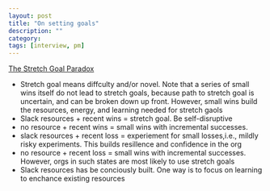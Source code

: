 ```yaml
---
layout: post
title: "On setting goals"
description: ""
category: 
tags: [interview, pm]
---
```


[The Stretch Goal Paradox](https://hbr.org/2017/01/the-stretch-goal-paradox)

* Stretch goal means diffculty and/or novel. Note that a series of small wins itself do not lead to stretch goals, because path to stretch goal is uncertain, and can be broken down up front. However, small wins build the resources, energy, and learning needed for stretch gaols
* Slack resources + recent wins = stretch goal. Be self-disruptive
* no resource + recent wins = small wins with incremental successes. 
* slack resources + recent loss = experiement for small losses,i.e., mildly risky experiments. This builds resillence and confidence in the org
* no resource + recent loss = small wins with incremental successes. However, orgs in such states are most likely to use stretch goals
* Slack resources has be conciously built. One way is to focus on learning to enchance existing resources

